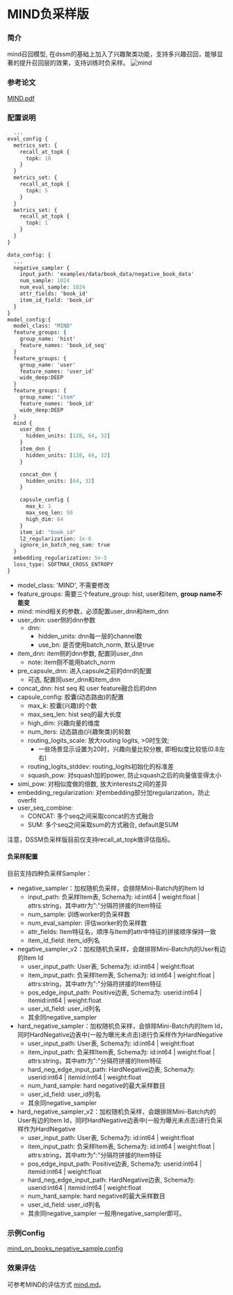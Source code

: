# MIND负采样版

### 简介

mind召回模型, 在dssm的基础上加入了兴趣聚类功能，支持多兴趣召回，能够显著的提升召回层的效果，支持训练时负采样。
![mind](../../docs/images/models/mind.png)

### 参考论文

[MIND.pdf](https://arxiv.org/pdf/1904.08030.pdf)

### 配置说明

```protobuf
  ...
eval_config {
  metrics_set: {
    recall_at_topk {
      topk: 10
    }
  }
  metrics_set: {
    recall_at_topk {
      topk: 5
    }
  }
  metrics_set: {
    recall_at_topk {
      topk: 1
    }
  }
}

data_config: {
  ...
  negative_sampler {
    input_path: 'examples/data/book_data/negative_book_data'
    num_sample: 1024
    num_eval_sample: 1024
    attr_fields: 'book_id'
    item_id_field: 'book_id'
  }
}
model_config:{
  model_class: "MIND"
  feature_groups: {
    group_name: 'hist'
    feature_names: 'book_id_seq'
  }
  feature_groups: {
    group_name: 'user'
    feature_names: 'user_id'
    wide_deep:DEEP
  }
  feature_groups: {
    group_name: "item"
    feature_names: 'book_id'
    wide_deep:DEEP
  }
  mind {
    user_dnn {
      hidden_units: [128, 64, 32]
    }
    item_dnn {
      hidden_units: [128, 64, 32]
    }

    concat_dnn {
      hidden_units: [64, 32]
    }

    capsule_config {
      max_k: 3
      max_seq_len: 50
      high_dim: 64
    }
    item_id: "book_id"
    l2_regularization: 1e-6
    ignore_in_batch_neg_sam: true
  }
  embedding_regularization: 5e-5
  loss_type: SOFTMAX_CROSS_ENTROPY
}
```

- model_class: 'MIND', 不需要修改
- feature_groups: 需要三个feature_group: hist, user和item, **group name不能变**
- mind: mind相关的参数，必须配置user_dnn和item_dnn
- user_dnn: user侧的dnn参数
  - dnn:
    - hidden_units: dnn每一层的channel数
    - use_bn: 是否使用batch_norm, 默认是true
- item_dnn: item侧的dnn参数, 配置同user_dnn
  - note: item侧不能用batch_norm
- pre_capsule_dnn: 进入capsule之前的dnn的配置
  - 可选, 配置同user_dnn和item_dnn
- concat_dnn: hist seq 和 user feature融合后的dnn
- capsule_config: 胶囊(动态路由)的配置
  - max_k: 胶囊(兴趣)的个数
  - max_seq_len: hist seq的最大长度
  - high_dim: 兴趣向量的维度
  - num_iters: 动态路由(兴趣聚类)的轮数
  - routing_logits_scale: 放大routing logits, >0时生效;
    - 一些场景显示设置为20时，兴趣向量比较分散, 即相似度比较低(0.8左右)
  - routing_logits_stddev: routing_logits初始化的标准差
  - squash_pow: 对squash加的power, 防止squash之后的向量值变得太小
- simi_pow: 对相似度做的倍数, 放大interests之间的差异
- embedding_regularization: 对embedding部分加regularization，防止overfit
- user_seq_combine:
  - CONCAT: 多个seq之间采取concat的方式融合
  - SUM: 多个seq之间采取sum的方式融合, default是SUM

注意，DSSM负采样版目前仅支持recall_at_topk做评估指标。

#### 负采样配置

目前支持四种负采样Sampler：

- negative_sampler：加权随机负采样，会排除Mini-Batch内的Item Id
  - input_path: 负采样Item表, Schema为: id:int64 | weight:float | attrs:string，其中attr为":"分隔符拼接的Item特征
  - num_sample: 训练worker的负采样数
  - num_eval_sampler: 评估worker的负采样数
  - attr_fields: Item特征名，顺序与Item的attr中特征的拼接顺序保持一致
  - item_id_field: item_id列名
- negative_sampler_v2：加权随机负采样，会跟排除Mini-Batch内的User有边的Item Id
  - user_input_path: User表, Schema为: id:int64 | weight:float
  - item_input_path: 负采样Item表, Schema为: id:int64 | weight:float | attrs:string，其中attr为":"分隔符拼接的Item特征
  - pos_edge_input_path: Positive边表, Schema为: userid:int64 | itemid:int64 | weight:float
  - user_id_field: user_id列名
  - 其余同negative_sampler
- hard_negative_sampler：加权随机负采样，会排除Mini-Batch内的Item Id，同时HardNegative边表中(一般为曝光未点击)进行负采样作为HardNegative
  - user_input_path: User表, Schema为: id:int64 | weight:float
  - item_input_path: 负采样Item表, Schema为: id:int64 | weight:float | attrs:string，其中attr为":"分隔符拼接的Item特征
  - hard_neg_edge_input_path: HardNegative边表, Schema为: userid:int64 | itemid:int64 | weight:float
  - num_hard_sample: hard negative的最大采样数目
  - user_id_field: user_id列名
  - 其余同negative_sampler
- hard_negative_sampler_v2：加权随机负采样，会跟排除Mini-Batch内的User有边的Item Id，同时HardNegative边表中(一般为曝光未点击)进行负采样作为HardNegative
  - user_input_path: User表, Schema为: id:int64 | weight:float
  - item_input_path: 负采样Item表, Schema为: id:int64 | weight:float | attrs:string，其中attr为":"分隔符拼接的Item特征
  - pos_edge_input_path: Positive边表, Schema为: userid:int64 | itemid:int64 | weight:float
  - hard_neg_edge_input_path: HardNegative边表, Schema为: userid:int64 | itemid:int64 | weight:float
  - num_hard_sample: hard negative的最大采样数目
  - user_id_field: user_id列名
  - 其余同negative_sampler
    一般用negative_sampler即可。

### 示例Config

[mind_on_books_negative_sample.config](../configs/mind_on_books_negative_sample.config)

### 效果评估

可参考MIND的评估方式 [mind.md](mind.md)。
